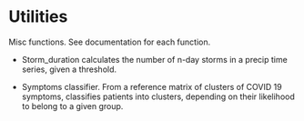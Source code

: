 # Utilities
Misc functions. See documentation for each function.

- Storm_duration calculates the number of n-day storms in a precip time series, given a threshold.

- Symptoms classifier. From a reference matrix of clusters of COVID 19 symptoms, classifies patients into clusters, depending on their likelihood to belong to a given group.
